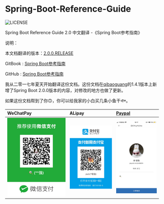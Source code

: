 # Spring-Boot-Reference-Guide

![LICENSE](https://img.shields.io/badge/license-MIT-blue.svg)

Spring Boot Reference Guide 2.0 中文翻译 -《Spring Boot参考指南》

说明：

本文档翻译的版本：[2.0.0.RELEASE](https://docs.spring.io/spring-boot/docs/2.0.0.RELEASE/reference/htmlsingle/)

GitBook : [Spring Boot参考指南](https://jack80342.gitbook.io/spring-boot/)

GitHub : [Spring Boot参考指南](https://github.com/jack80342/Spring-Boot-Reference-Guide)

  我从二零一七年夏天开始翻译这份文档。这份文档在[qibaoguang](https://github.com/qibaoguang)的1.4.1版本上新增了Spring Boot 2.0.0版本的内容，对修改的地方也做了更新。

如果这份文档帮到了你🙃，你可以给我家的小白买几条小鱼干🐟。

|WeChatPay|ALipay|[Paypal](https://www.paypal.me/jack8034)|
|:----|:----|:----|
|![WeChatPay](https://github.com/jack80342/Materials/blob/master/wechatpay.jpg)|![ALiPay](https://github.com/jack80342/Materials/blob/master/alipay.jpg)|![PayPal](https://github.com/jack80342/Materials/blob/master/paypal.PNG)|
